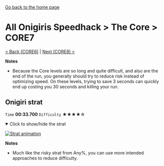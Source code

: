 [Go back to the home page](https://github.com/Doublevil/scbspeedrun)

# All Onigiris Speedhack > The Core > CORE7

[< Back (CORE6)](https://github.com/Doublevil/scbspeedrun/blob/main/levels/arb_sh/CORE/CORE6.md) | [Next (CORE8) >](https://github.com/Doublevil/scbspeedrun/blob/main/levels/arb_sh/CORE/CORE8.md)

**Notes**
- Because the Core levels are so long and quite difficult, and also are the end of the run, you generally should try to reduce risk instead of optimizing speed. On these levels, trying to save 3 seconds can quickly end up costing you 30 seconds and killing your run.

## Onigiri strat

`Time` **00:33.700** `Difficulty` ★★★★☆
<details open>
  <summary>Click to show/hide the strat</summary>

  [![Strat animation](https://github.com/Doublevil/scbspeedrun/blob/main/media/levels/CORE/CORE7_OnigiriStrat.webp)](https://github.com/Doublevil/scbspeedrun/blob/main/media/levels/CORE/CORE7_OnigiriStrat.mp4?raw=true)

  **Notes**
  - Much like the risky strat from Any%, you can use more intended approaches to reduce difficulty.
</details>

